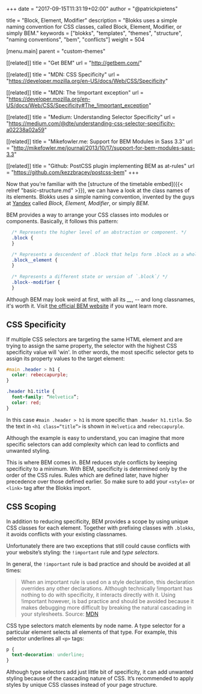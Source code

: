 +++
date            = "2017-09-15T11:31:19+02:00"
author          = "@patrickpietens"

title           = "Block, Element, Modifier"
description     = "Blokks uses a simple naming convention for CSS classes, called Block, Element, Modifier, or simply BEM."
keywords        = ["blokks", "templates", "themes", "structure", "naming conventions", "bem", "conflicts"]
weight          = 504

[menu.main]
parent          = "custom-themes"

[[related]]
title = "Get BEM"
url = "http://getbem.com/"

[[related]]
title = "MDN: CSS Specificity"
url = "https://developer.mozilla.org/en-US/docs/Web/CSS/Specificity"

[[related]]
title = "MDN: The !important exception"
url = "https://developer.mozilla.org/en-US/docs/Web/CSS/Specificity#The_!important_exception"

[[related]]
title = "Medium: Understanding Selector Specificity"
url = "https://medium.com/@dte/understanding-css-selector-specificity-a02238a02a59"

[[related]]
title = "Mikefowler.me: Support for BEM Modules in Sass 3.3"
url = "http://mikefowler.me/journal/2013/10/17/support-for-bem-modules-sass-3.3"

[[related]]
title = "Github: PostCSS plugin implementing BEM as at-rules"
url = "https://github.com/kezzbracey/postcss-bem"
+++

Now that you’re familiar with the [structure of the timetable embed]({{< relref "basic-structure.md" >}}), we can have a look at the class names of its elements. Blokks uses a simple naming convention, invented by the guys at [Yandex](https://tech.yandex.com/bem/) called *Block, Element, Modifier*, or simply *BEM*. 

BEM provides a way to arrange your CSS classes into modules or components. Basically, it follows this pattern:

```css
  /* Represents the higher level of an abstraction or component. */
  .block {
  }

  /* Represents a descendent of .block that helps form .block as a whole. */
  .block__element {
  }
	
  /* Represents a different state or version of `.block`/ */
  .block--modifier {
  }
```

Although BEM may look weird at first, with all its *_\_*, *-\-* and long classnames, it's worth it. Visit [the official BEM website](http://getbem.com/naming/) if you want learn more.

## CSS Specificity
If multiple CSS selectors are targeting the same HTML element and are trying to assign the same property, the selector with the highest CSS specificity value will 'win'. In other words, the most specific selector gets to assign its property values to the target element: 

```css
#main .header > h1 {
  color: rebeccapurple;
}

.header h1.title {
  font-family: “Helvetica”;
  color: red;
}
```

In this case `#main .header > h1` is more specific than `.header h1.title`. So the text in `<h1 class=“title”>` is shown in `Helvetica` and `rebeccapurple`. 
 
Although the example is easy to understand, you can imagine that more specific selectors can add complexity which can lead to conflicts and unwanted styling. 

This is where BEM comes in. BEM reduces style conflicts by keeping specificity to a minimum. With BEM, specificity is determined only by the order of the CSS rules. Rules which are defined later, have higher precedence over those defined earlier. So make sure to add your `<style>` or `<link>` tag after the Blokks import.

## CSS Scoping
In addition to reducing specificity, BEM provides a scope by using unique CSS classes for each element. Together with prefixing classes with `.blokks`, it avoids conflicts with your existing classnames.

Unfortunately there are two exceptions that still could cause conflicts with your website’s styling: the `!important` rule and *type selectors*.

In general, the `!important` rule is bad practice and should be avoided at all times:

> When an important rule is used on a style declaration, this declaration overrides any other declarations. Although technically !important has nothing to do with specificity, it interacts directly with it. Using !important however, is bad practice and should be avoided because it makes debugging more difficult by breaking the natural cascading in your stylesheets. Source: [MDN](https://developer.mozilla.org/en-US/docs/Web/CSS/Specificity#The_!important_exception)

CSS type selectors match elements by node name. A type selector for a particular element selects all elements of that type. For example, this selector underlines all `<p>` tags:

```css
p {
  text-decoration: underline;
}
```

Although type selectors add just little bit of specificity, it can add unwanted styling because of the cascading nature of CSS. It’s recommended to apply styles by unique CSS classes instead of your page structure.